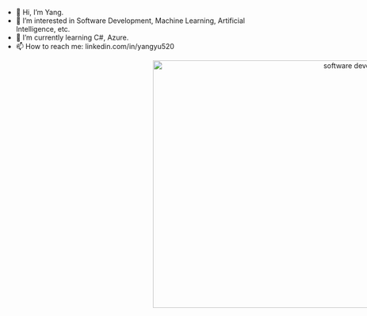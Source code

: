 - 👋 Hi, I’m Yang.
- 👀 I’m interested in Software Development, Machine Learning, Artificial Intelligence, etc.
- 🌱 I’m currently learning C#, Azure.
- 📫 How to reach me: linkedin.com/in/yangyu520

<!---
MrBetta520/MrBetta520 is a ✨ special ✨ repository because its `README.md` (this file) appears on your GitHub profile.
You can click the Preview link to take a look at your changes.
--->
<div style="text-align: center">
  <img src="https://cdn.pixabay.com/photo/2021/08/04/13/06/software-developer-6521720_960_720.jpg" alt="software developer" height="500px" width="800px" style="display: block; margin-left: 300px;" />
</div>

